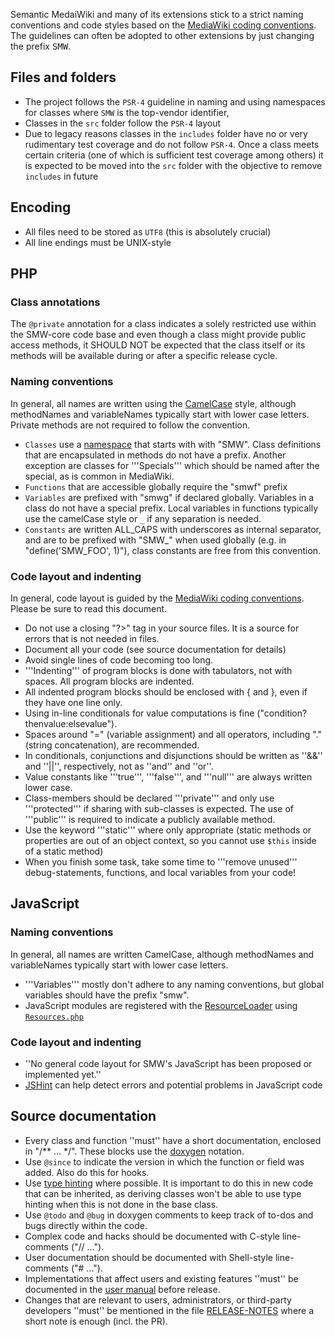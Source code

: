 Semantic MedaiWiki and many of its extensions stick to a strict naming conventions and code styles based on the [MediaWiki coding conventions](http://www.mediawiki.org/wiki/Manual:Coding_conventions). The guidelines can often be adopted to other extensions by just changing the prefix <tt>SMW</tt>.

## Files and folders

- The project follows the `PSR-4` guideline in naming and using namespaces for classes where `SMW` is the top-vendor identifier,
- Classes in the `src` folder follow the `PSR-4` layout
- Due to legacy reasons classes in the `includes` folder have no or very rudimentary test coverage and do not follow `PSR-4`. Once a class meets certain criteria (one of which is sufficient test coverage among others) it is expected to be moved into the `src` folder with the objective to remove `includes` in future

## Encoding

- All files need to be stored as `UTF8` (this is absolutely crucial)
- All line endings must be UNIX-style

## PHP

### Class annotations

The `@private` annotation for a class indicates a solely restricted use within the SMW-core code base and even though a class might provide public access methods, it SHOULD NOT be expected that the class itself or its methods will be available during or after a specific release cycle.

### Naming conventions

In general, all names are written using the [CamelCase](https://en.wikipedia.org/wiki/Camel_case) style, although methodNames and variableNames typically start with lower case letters. Private methods are not required to follow the convention.

- `Classes` use a [namespace](http://php.net/manual/en/language.namespaces.php) that starts with with "SMW". Class definitions that are encapsulated in methods do not have a prefix. Another exception are classes for '''Specials''' which should be named after the special, as is common in MediaWiki.
- `Functions` that are accessible globally require the "smwf" prefix
- `Variables` are prefixed with "smwg" if declared globally. Variables in a class do not have a special prefix. Local variables in functions typically use the camelCase style or `_` if any separation is needed.
- `Constants` are written ALL_CAPS with underscores as internal separator, and are to be prefixed with "SMW_" when used globally (e.g. in "define('SMW_FOO', 1)"), class constants are free from this convention.

### Code layout and indenting

In general, code layout is guided by the [MediaWiki coding conventions](http://www.mediawiki.org/wiki/Manual:Coding_conventions).  Please be sure to read this document.

- Do not use a closing "?>" tag in your source files. It is a source for errors that is not needed in files.
- Document all your code (see source documentation for details)
- Avoid single lines of code becoming too long.
- '''Indenting''' of program blocks is done with tabulators, not with spaces. All program blocks are indented.
- All indented program blocks should be enclosed with { and }, even if they have one line only.
- Using in-line conditionals for value computations is fine ("condition?thenvalue:elsevalue").
- Spaces around "=" (variable assignment) and all operators, including "." (string concatenation), are recommended.
- In conditionals, conjunctions and disjunctions should be written as ''&&'' and ''||'', respectively, not as ''and'' and ''or''.
- Value constants like '''true''', '''false''', and '''null''' are always written lower case.
- Class-members should be declared '''private''' and only use '''protected''' if sharing with sub-classes is expected. The use of '''public''' is required to indicate a publicly available method.
- Use the keyword '''static''' where only appropriate (static methods or properties are out of an object context, so you cannot use `$this` inside of a static method)
- When you finish some task, take some time to '''remove unused''' debug-statements, functions, and local variables from your code!

## JavaScript

### Naming conventions

In general, all names are written CamelCase, although methodNames and variableNames typically start with lower case letters.

- '''Variables''' mostly don't adhere to any naming conventions, but global variables should have the prefix "smw".
- JavaScript modules are registered with the [ResourceLoader](https://www.mediawiki.org/wiki/ResourceLoader) using [`Resources.php`](https://github.com/SemanticMediaWiki/SemanticMediaWiki/blob/master/res/Resources.php)

### Code layout and indenting

- ''No general code layout for SMW's JavaScript has been proposed or implemented yet.''
- [JSHint](http://www.jshint.com/) can help detect errors and potential problems in JavaScript code

## Source documentation

- Every class and function ''must'' have a short documentation, enclosed in "/** ... */". These blocks use the [doxygen](https://en.wikipedia.org/wiki/Doxygen) notation.
- Use `@since` to indicate the version in which the function or field was added. Also do this for hooks.
- Use [type hinting](http://php.net/manual/en/language.oop5.typehinting.php) where possible. It is important to do this in new code that can be inherited, as deriving classes won't be able to use type hinting when this is not done in the base class.
- Use `@todo` and `@bug` in doxygen comments to keep track of to-dos and bugs directly within the code.
- Complex code and hacks should be documented with C-style line-comments ("// ...").
- User documentation should be documented with Shell-style line-comments ("# ...").
- Implementations that affect users and existing features ''must'' be documented in the [user manual](https://www.semantic-mediawiki.org/wiki/Help:User_manual) before release.
- Changes that are relevant to users, administrators, or third-party developers ''must'' be mentioned in the file [RELEASE-NOTES](https://github.com/SemanticMediaWiki/SemanticMediaWiki/blob/master/docs/RELEASE-NOTES.md) where a short note is enough (incl. the PR).
